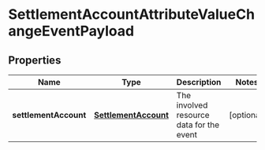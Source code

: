 
# SettlementAccountAttributeValueChangeEventPayload

## Properties
Name | Type | Description | Notes
------------ | ------------- | ------------- | -------------
**settlementAccount** | [**SettlementAccount**](SettlementAccount.md) | The involved resource data for the event |  [optional]



